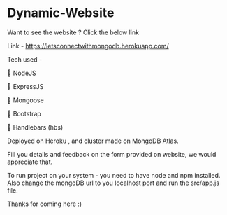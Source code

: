 # Dynamic-Website

Want to see the website ? Click the below link 

Link - https://letsconnectwithmongodb.herokuapp.com/

Tech used -

  🔹 NodeJS
  
  🔹 ExpressJS
  
  🔹 Mongoose
  
  🔹 Bootstrap
  
  🔹 Handlebars (hbs)
  
Deployed on Heroku , and cluster made on MongoDB Atlas.

Fill you details and feedback on the form provided on website, 
we would appreciate that.

To run project on your system - you need to have node and npm installed. Also change the mongoDB url to you localhost port and run the src/app.js file.

Thanks for coming here :) 
